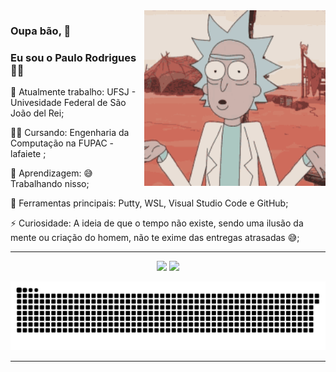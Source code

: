 
<img src = ".github/images/rick.gif" width = "290em" align = "right">

### Oupa bão, 🖖
### Eu sou o Paulo Rodrigues 👨‍💻

<div>

🔭 Atualmente trabalho: UFSJ - Univesidade Federal de São João del Rei;

👨‍🎓 Cursando: Engenharia da Computação na FUPAC - lafaiete ;

🌱 Aprendizagem: 😅 Trabalhando nisso;

🎒 Ferramentas principais: Putty, WSL, Visual Studio Code e GitHub;

⚡ Curiosidade: A ideia de que o tempo não existe, sendo uma ilusão da mente ou criação do homem, não te exime das entregas atrasadas 😅;

</div>


---

<div align = "center">

<img src="https://github-readme-stats.vercel.app/api?username=paulorodrigues07&count_private=true&show_icons=true&theme=dark" height= 150em  />
<img src="https://github-readme-stats.vercel.app/api/top-langs/?username=paulorodrigues07&langs_count=8&theme=dark" height= 150em />


![Snake animation](https://github.com/paulorodrigues07/paulorodrigues07/blob/output/github-contribution-grid-snake.svg)

</div>

  
---
